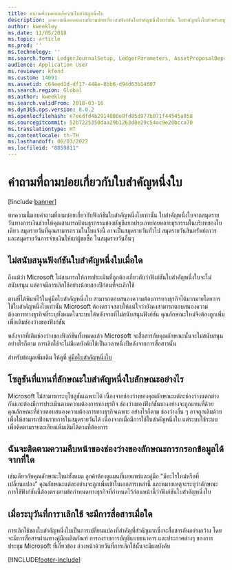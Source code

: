 ```yaml
---
title: คำถามที่ถามบ่อยเกี่ยวกับใบสำคัญหนึ่งใบ
description: บทความนี้ตอบคำถามที่ถามบ่อยเกี่ยวกับฟังก์ชันใบสำคัญหนึ่งใบเท่านั้น ใบสำคัญหนึ่งใบสำหรับสมุดรายวันทางการเงิน (สมุดรายวันทั่วไป สมุดรายวันสินทรัพย์ถาวร สมุดรายวันการชำระเงินของผู้จัดจำหน่าย และอื่นๆ) ช่วยให้คุณสามารถป้อนธุรกรรมบัญชีแยกประเภทย่อยต่างๆ ได้ในบริบทของใบสำคัญใบเดียว
author: kweekley
ms.date: 11/05/2018
ms.topic: article
ms.prod: ''
ms.technology: ''
ms.search.form: LedgerJournalSetup, LedgerParameters, AssetProposalDepreciation
audience: Application User
ms.reviewer: kfend
ms.custom: 14091
ms.assetid: c64eed1d-df17-448e-8bb6-d94d63b14607
ms.search.region: Global
ms.author: kweekley
ms.search.validFrom: 2018-03-16
ms.dyn365.ops.version: 8.0.2
ms.openlocfilehash: e7eedfd4b2914000e8fd85d977b071f44545a058
ms.sourcegitcommit: 52b7225350daa29b1263d8e29c54ac9e20bcca70
ms.translationtype: HT
ms.contentlocale: th-TH
ms.lasthandoff: 06/03/2022
ms.locfileid: "8859811"
---
```

# <a name="one-voucher-faq"></a>คำถามที่ถามบ่อยเกี่ยวกับใบสำคัญหนึ่งใบ

[!include [banner](../includes/banner.md)]

บทความนี้ตอบคำถามที่ถามบ่อยเกี่ยวกับฟังก์ชันใบสำคัญหนึ่งใบเท่านั้น ใบสำคัญหนึ่งใบจากสมุดรายวันทางการเงินช่วยให้คุณสามารถป้อนธุรกรรมของบัญชีแยกประเภทย่อยหลายธุรกรรมในบริบทของใบเดียว สมุดรายวันที่คุณสามารถรวมในใบแจ้งนี้ อาจเป็นสมุดรายวันทั่วไป สมุดรายวันสินทรัพย์ถาวร และสมุดรายวันการจ่ายเงินให้แก่ผู้ขอซื้อ ในสมุดรายวันอื่นๆ

## <a name="when-will-the-one-voucher-functionality-be-deprecated"></a>ไม่สนับสนุนฟังก์ชันใบสำคัญหนึ่งใบเมื่อใด

ถึงแม้ว่า Microsoft ไม่สามารถให้การประเมินที่ถูกต้องเกี่ยวกับว่าฟังก์ชันใบสำคัญหนึ่งใบจะไม่สนับสนุน แต่อาจมีการเลิกใช้อย่างน้อยสองปีก่อนที่จะเลิกใช้

ตามที่ได้พิมพ์ไว้ในคู่มือใบสำคัญหนึ่งใบ สามารถตอบสนองความต้องการทางธุรกิจได้มากมายโดยการใช้ใบสำคัญหนึ่งใบเท่านั้น Microsoft ต้องตรวจสอบให้แน่ใจว่ายังคงสามารถตอบสนองความต้องการทางธุรกิจที่ระบุทั้งหมดในระบบได้หลังจากที่ไม่สนับสนุนฟังก์ชัน คุณลักษณะใหม่จึงต้องถูกเพิ่มเพื่อเติมช่องว่างของฟังก์ชัน

หลังจากที่เติมช่องว่างของฟังก์ชันทั้งหมดแล้ว Microsoft จะสื่อสารกับคุณลักษณะนั้นจะไม่สนับสนุน อย่างไรก็ตาม การเลิกใช้จะไม่มีผลบังคับใช้เป็นเวลาหนึ่งปีหลังจากการสื่อสารนั้น

สำหรับข้อมูลเพิ่มเติม ให้ดูที่ [คู่มือใบสำคัญหนึ่งใบ](one-voucher.md)

## <a name="what-will-the-solution-that-replaces-one-voucher-look-like"></a>โซลูชันที่แทนที่ลักษณะใบสำคัญหนึ่งใบลักษณะอย่างไร

Microsoft ไม่สามารถระบุโซลูชันเฉพาะได้ เนื่องจากช่องว่างของคุณลักษณะแต่ละช่องว่างแตกต่างกันและต้องมีการประเมินตามความต้องการทางธุรกิจ ช่องว่างของฟังก์ชันบางอย่างจะถูกแทนที่ด้วยคุณลักษณะที่ช่วยตอบสนองความต้องการทางธุรกิจเฉพาะ อย่างไรก็ตาม ช่องว่างอื่น ๆ อาจถูกเติมด้วยเพื่อให้สามารถป้อนรายการในสมุดรายวันได้ เนื่องจากเมื่อมีการใช้ใบสำคัญหนึ่งใบ แต่ระบบใช้ระบบเพื่อติดตามรายละเอียดเพิ่มเติมได้ตามที่ต้องการ

## <a name="where-can-i-track-the-progress-of-the-feature-gaps-being-filled"></a>ฉันจะติดตามความคืบหน้าของช่องว่างของลักษณะการกรอกข้อมูลได้จากที่ใด

เช่นเดียวกับคุณลักษณะใหม่ทั้งหมด ลูกค้าต้องดูแผนที่เผยแพร่และคู่มือ "มีอะไรใหม่หรือที่เปลี่ยนแปลง" คุณลักษณะแต่ละอย่างจะถูกเพิ่มเข้าในเอกสารเหล่านี้ และหมายเหตุจะระบุว่าลักษณะการใช้ฟังก์ชันนี้ต้องตรงตามข้อกําหนดทางธุรกิจที่กําหนดไว้ก่อนหน้านี้ว่าฟังก์ชันใบสำคัญหนึ่งใบ

## <a name="when-the-deprecation-date-is-identified-where-will-it-be-communicated"></a>เมื่อระบุวันที่การาเลิกใช้ จะมีการสื่อสารเมื่อใด

การเลิกใช้ของใบสําคัญหนึ่งใบเป็นการเปลี่ยนแปลงที่สําคัญที่สําคัญมากซึ่งจะสื่อสารกันอย่างกว้าง โดยจะมีการสื่อสารผ่านทางคู่มือผลิตภัณฑ์ การลงรายการบัญชีแบบธนาคาร และประกาศต่างๆ ของการประชุม Microsoft ที่เกี่ยวข้อง ล่วงหน้าด้วยวันที่การเลิกใช้นั้นจะมีผลบังคับ


[!INCLUDE[footer-include](../../includes/footer-banner.md)]
